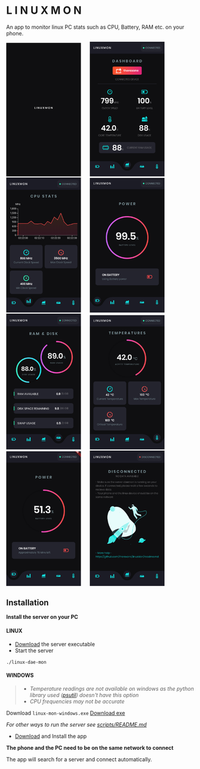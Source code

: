 # L I N U X M O N
An app to monitor linux PC stats such as CPU, Battery, RAM etc. on your phone.

<img width="200" src="screenshots/7.png"/> &nbsp;&nbsp;&nbsp;&nbsp; <img width="200" src="screenshots/1.png"/> &nbsp;&nbsp;&nbsp;&nbsp; <img width="200" src="screenshots/2.png"/> &nbsp;&nbsp;&nbsp;&nbsp; <img width="200" src="screenshots/3.png"/>
&nbsp;&nbsp;&nbsp;&nbsp;
<img width="200" src="screenshots/4.png"/> &nbsp;&nbsp;&nbsp;&nbsp; <img width="200" src="screenshots/5.png"/> &nbsp;&nbsp;&nbsp;&nbsp; <img width="200" src="screenshots/8.png"/> &nbsp;&nbsp;&nbsp;&nbsp; <img width="200" src="screenshots/6.png"/>

## Installation
**Install the server on your PC**
#### LINUX
- [Download](https://github.com/therexone/linux-mon/raw/master/scripts/dist/linux-dae-mon) the server executable
- Start the server 
```
./linux-dae-mon
```
#### WINDOWS
> - *Temperature readings are not available on windows as the python library used ([psutil](https://pypi.org/project/psutil/)) doesn't have this option* <br>
> - *CPU frequencies may not be accurate*

Download `linux-mon-windows.exe`
 [Download exe](https://github.com/therexone/linux-mon/raw/master/scripts/dist/linux-mon-windows.exe)
 
*For other ways to run the server see [scripts/README.md](https://github.com/therexone/linux-mon/blob/master/scripts/README.md)*

- [Download](https://github.com/therexone/linux-mon/releases/download/v1.0.1-alpha%2B2/linuxmon-arm64-v8a-release.apk) and Install the app

**The phone and the PC need to be on the same network to connect**

The app will search for a server and connect automatically.



